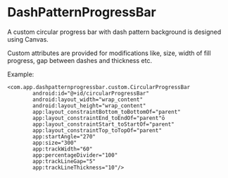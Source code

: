 # DashPatternProgressBar

A custom circular progress bar with dash pattern background is designed using Canvas.

Custom attributes are provided for modifications like, size, width of fill progress, gap between dashes and thickness etc.

Example:

```agsl
<com.app.dashpatternprogressbar.custom.CircularProgressBar
        android:id="@+id/circularProgressBar"
        android:layout_width="wrap_content"
        android:layout_height="wrap_content"
        app:layout_constraintBottom_toBottomOf="parent"
        app:layout_constraintEnd_toEndOf="parent"ō
        app:layout_constraintStart_toStartOf="parent"
        app:layout_constraintTop_toTopOf="parent"
        app:startAngle="270"
        app:size="300"
        app:trackWidth="60"
        app:percentageDivider="100"
        app:trackLineGap="5"
        app:trackLineThickness="10"/>
```